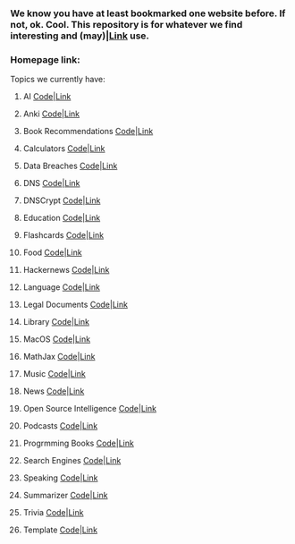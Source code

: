 ### We know you have at least bookmarked one website before. If not, ok. Cool. This repository is for whatever we find interesting and (may)|[Link]() use.

### Homepage link:

Topics we currently have:

1. AI [Code](https://github.com/Repository-of-Brightness/bookmarks/blob/main/topics/ai.html)|[Link]()
2. Anki [Code](https://github.com/Repository-of-Brightness/bookmarks/blob/main/topics/anki.html)|[Link]()
3. Book Recommendations [Code](https://github.com/Repository-of-Brightness/bookmarks/blob/main/topics/bookrecommendations.html)|[Link]()
4. Calculators [Code](https://github.com/Repository-of-Brightness/bookmarks/blob/main/topics/calculators.html)|[Link]()
5. Data Breaches [Code](https://github.com/Repository-of-Brightness/bookmarks/blob/main/topics/databreaches.html)|[Link]()
6. DNS [Code](https://github.com/Repository-of-Brightness/bookmarks/blob/main/topics/dns.html)|[Link]()
7. DNSCrypt [Code](https://github.com/Repository-of-Brightness/bookmarks/blob/main/topics/dnscrypt.html)|[Link]()
8. Education [Code](https://github.com/Repository-of-Brightness/bookmarks/blob/main/topics/education.html)|[Link]()
9. Flashcards [Code](https://github.com/Repository-of-Brightness/bookmarks/blob/main/topics/flashcards.html)|[Link]()
10. Food [Code](https://github.com/Repository-of-Brightness/bookmarks/blob/main/topics/food.html)|[Link]()
11. Hackernews [Code](https://github.com/Repository-of-Brightness/bookmarks/blob/main/topics/hackernews.html)|[Link]()
12. Language [Code](https://github.com/Repository-of-Brightness/bookmarks/blob/main/topics/language.html)|[Link]()
13. Legal Documents [Code](https://github.com/Repository-of-Brightness/bookmarks/blob/main/topics/legaldocuments.html)|[Link]()
14. Library [Code](https://github.com/Repository-of-Brightness/bookmarks/blob/main/topics/library.html)|[Link]()
15. MacOS [Code](https://github.com/Repository-of-Brightness/bookmarks/blob/main/topics/macos.html)|[Link]()
16. MathJax [Code](https://github.com/Repository-of-Brightness/bookmarks/blob/main/topics/mathjax.html)|[Link]()
17. Music [Code](https://github.com/Repository-of-Brightness/bookmarks/blob/main/topics/music.html)|[Link]()
18. News [Code](https://github.com/Repository-of-Brightness/bookmarks/blob/main/topics/news.html)|[Link]()
19. Open Source Intelligence [Code](https://github.com/Repository-of-Brightness/bookmarks/blob/main/topics/osint.html)|[Link]()
20. Podcasts [Code](https://github.com/Repository-of-Brightness/bookmarks/blob/main/topics/podcasts.html)|[Link]()
21. Progrmming Books [Code](https://github.com/Repository-of-Brightness/bookmarks/blob/main/topics/programmingbooks.html)|[Link]()
22. Search Engines [Code](https://github.com/Repository-of-Brightness/bookmarks/blob/main/topics/searchengines.html)|[Link]()
23. Speaking [Code](https://github.com/Repository-of-Brightness/bookmarks/blob/main/topics/speaking.html)|[Link]()
24. Summarizer [Code](https://github.com/Repository-of-Brightness/bookmarks/blob/main/topics/summarizer.html)|[Link]()
25. Trivia [Code](https://github.com/Repository-of-Brightness/bookmarks/blob/main/topics/trivia.html)|[Link]()

26. Template [Code](https://github.com/Repository-of-Brightness/bookmarks/blob/main/topics/.html)|[Link]()
